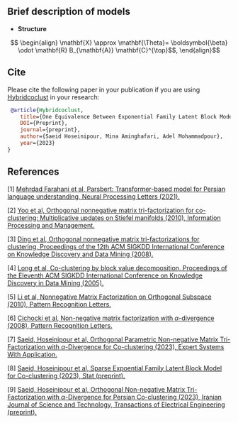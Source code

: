 ## Brief description of models

- **Structure**
```math
	\begin{align}
		\mathbf{X} \approx \mathbf{\Theta}= \boldsymbol{\beta} \odot
			\mathbf{R} B_{\mathbf{A}} \mathbf{C}^{\top}$$,
	\end{align}
```


## Cite
Please cite the following paper in your publication if you are using [Hybridcoclust]() in your research:

```bibtex
 @article{Hybridcoclust, 
    title={One Equivalence Between Exponential Family Latent Block Model and Bregman Non-negative Matrix Tri-factorization for Co-clustering.}, 
    DOI={Preprint}, 
    journal={preprint}, 
    author={Saeid Hoseinipour, Mina Aminghafari, Adel Mohammadpour}, 
    year={2023}
} 
```
## References

[1] [Mehrdad Farahani et al, Parsbert: Transformer-based model for Persian language understanding, Neural Processing Letters (2021).](https://github.com/Saeidhoseinipour/parsbert) 

[2] [Yoo et al, Orthogonal nonnegative matrix tri-factorization for co-clustering: Multiplicative updates on Stiefel manifolds (2010), 
	Information Processing and Management.](https://www.sciencedirect.com/science/article/abs/pii/S0306457310000038)
	
[3] [Ding et al, Orthogonal nonnegative matrix tri-factorizations for clustering, Proceedings of the 12th ACM SIGKDD International Conference on Knowledge Discovery and Data Mining (2008).](https://dl.acm.org/doi/abs/10.1145/1150402.1150420)

[4] [Long et al, Co-clustering by block value decomposition, Proceedings of the Eleventh ACM SIGKDD International Conference on Knowledge Discovery in Data 	Mining (2005).](https://dl.acm.org/doi/abs/10.1145/1081870.1081949)

[5] [Li et al, Nonnegative Matrix Factorization on Orthogonal Subspace (2010), Pattern Recognition Letters.](sciencedirect.com/science/article/abs/pii/S0167865509003651)

[6] [Cichocki et al, Non-negative matrix factorization with $\alpha$-divergence (2008), Pattern Recognition Letters.](https://www.sciencedirect.com/science/article/abs/pii/S0167865508000767)

[7] [Saeid, Hoseinipour et al, Orthogonal Parametric Non-negative Matrix Tri-Factorization with $\alpha$-Divergence for Co-clustering (2023), Expert Systems With Application.](https://doi.org/10.1016/j.eswa.2023.120680)

[8] [Saeid, Hoseinipour et al, Sparse Expoential Family Latent Block Model for Co-clustering (2023), Stat (preprint).]()

[9] [Saeid, Hoseinipour et al, Orthogonal Non-negative Matrix Tri-Factorization with $\alpha$-Divergence for Persian Co-clustering (2023), Iranian Journal of Science and Technology, Transactions of Electrical Engineering (preprint).]()



